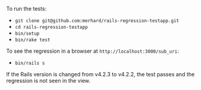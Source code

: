 To run the tests:
- `git clone git@github.com:merhard/rails-regression-testapp.git`
- `cd rails-regression-testapp`
- `bin/setup`
- `bin/rake test`

To see the regression in a browser at `http://localhost:3000/sub_uri`:
- `bin/rails s`

If the Rails version is changed from v4.2.3 to v4.2.2, the test passes and the regression is not seen in the view.
